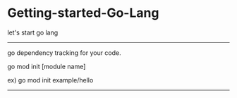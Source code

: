 # Getting-started-Go-Lang

let's start go lang

---

go dependency tracking for your code.

go mod init [module name]

ex) go mod init example/hello

---
